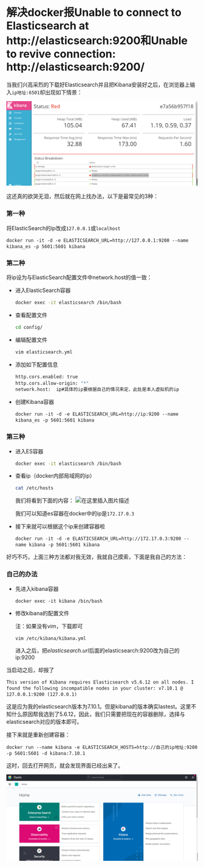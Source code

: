 # 解决docker报Unable to connect to Elasticsearch at http://elasticsearch:9200和Unable to revive connection: http://elasticsearch:9200/

当我们兴高采烈的下载好Elasticsearch并且把Kibana安装好之后，在浏览器上输入`ip地址:6501`却出现如下情景：

![image-20210215200607958](imgs/image-20210215200607958.png)

这还真的欲哭无泪，然后就在网上找办法，以下是最常见的3种：

### 第一种

将ElasticSearch的ip改成`127.0.0.1`或`localhost`

```
docker run -it -d -e ELASTICSEARCH_URL=http://127.0.0.1:9200 --name kibana_es -p 5601:5601 kibana
```

### 第二种

将ip设为与ElasticSearch配置文件中network.host的值一致：

-   进入ElasticSearch容器

    ```bash
    docker exec -it elasticsearch /bin/bash
    ```

-   查看配置文件

    ```bash
    cd config/
    ```

-   编辑配置文件

    ```bash
    vim elasticsearch.yml
    ```

-   添加如下配置信息

    ```bash
    http.cors.enabled: true
    http.cors.allow-origin: "*"
    network.host:  ip#具体的ip要根据自己的情况来定，此处是本人虚拟机的ip
    ```

-   创建Kibana容器

    ```
    docker run -it -d -e ELASTICSEARCH_URL=http://ip:9200 --name kibana_es -p 5601:5601 kibana
    ```

### 第三种

-   进入ES容器

    ```bash
    docker exec -it elasticsearch /bin/bash
    ```

-   查看ip（docker内部局域网的ip）

    ```bash
    cat /etc/hosts
    ```

    我们将看到下面的内容：
    ![在这里插入图片描述](https://img-blog.csdnimg.cn/20200925134424472.png#pic_center)

    我们可以知道es容器在docker中的ip是`172.17.0.3`

-   接下来就可以根据这个ip来创建容器啦

    ```
    docker run -it -d -e ELASTICSEARCH_URL=http://172.17.0.3:9200 --name kibana -p 5601:5601 kibana
    ```

好巧不巧，上面三种方法都对我无效，我就自己摸索，下面是我自己的方法：

### 自己的办法

-   先进入kibana容器

    ```
    docker exec -it kibana /bin/bash
    ```

-   修改kibana的配置文件

    注：如果没有vim，下载即可

    ```
    vim /etc/kibana/kibana.yml
    ```

    进入之后，把*elasticsearch.url*后面的elasticsearch:9200改为自己的ip:9200

当启动之后，却报了

```
This version of Kibana requires Elasticsearch v5.6.12 on all nodes. I found the following incompatible nodes in your cluster: v7.10.1 @ 127.0.0.1:9200 (127.0.0.1)
```

这是应为我的elasticsearch版本为7.10.1。但是kibana的版本确实lastest。这里不知什么原因帮我选到了5.6.12，因此，我们只需要把现在的容器删除，选择与elasticsearch对应的版本即可。

接下来就是重新创建容器：

```
docker run --name kibana -e ELASTICSEARCH_HOSTS=http://自己的ip地址:9200 -p 5601:5601 -d kibana:7.10.1
```

这时，回去打开网页，就会发现界面已经出来了。

![](imgs/image-20210215202312328.png)